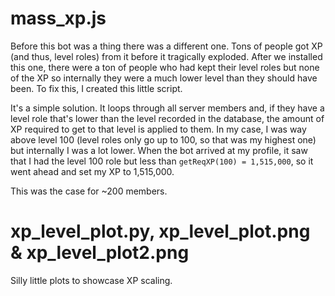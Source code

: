 # mass_xp.js
Before this bot was a thing there was a different one. Tons of people got XP (and thus, level roles) from it before it tragically exploded.
After we installed this one, there were a ton of people who had kept their level roles but none of the XP so internally they were a much lower level than they should have been. To fix this, I created this little script.

It's a simple solution. It loops through all server members and, if they have a level role that's lower than the level recorded in the database, the amount of XP required to get to that level is applied to them.
In my case, I was way above level 100 (level roles only go up to 100, so that was my highest one) but internally I was a lot lower. When the bot arrived at my profile, it saw that I had the level 100 role but less than `getReqXP(100) = 1,515,000`, so it went ahead and set my XP to 1,515,000.

This was the case for ~200 members.

# xp_level_plot.py, xp_level_plot.png & xp_level_plot2.png
Silly little plots to showcase XP scaling.